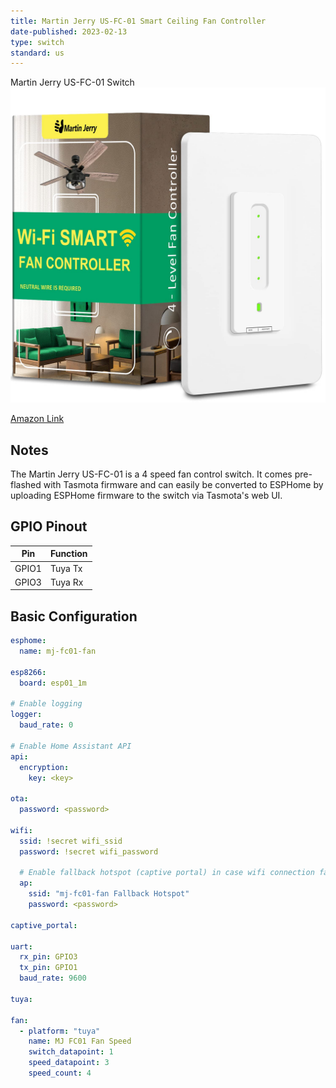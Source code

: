 ```yaml
---
title: Martin Jerry US-FC-01 Smart Ceiling Fan Controller
date-published: 2023-02-13
type: switch
standard: us
---
```


Martin Jerry US-FC-01 Switch![image](MJ-usfc01.jpg)

[Amazon Link](https://amzn.to/3Sb4rYI)

## Notes

The Martin Jerry US-FC-01 is a 4 speed fan control switch. It comes pre-flashed with Tasmota firmware and can easily be converted to ESPHome by uploading ESPHome firmware to the switch via Tasmota's web UI.

## GPIO Pinout

| Pin   | Function |
| ----- | -------- |
| GPIO1 | Tuya Tx  |
| GPIO3 | Tuya Rx  |

## Basic Configuration

```yaml
esphome:
  name: mj-fc01-fan

esp8266:
  board: esp01_1m

# Enable logging
logger:
  baud_rate: 0

# Enable Home Assistant API
api:
  encryption:
    key: <key>

ota:
  password: <password>

wifi:
  ssid: !secret wifi_ssid
  password: !secret wifi_password

  # Enable fallback hotspot (captive portal) in case wifi connection fails
  ap:
    ssid: "mj-fc01-fan Fallback Hotspot"
    password: <password>

captive_portal:

uart:
  rx_pin: GPIO3
  tx_pin: GPIO1
  baud_rate: 9600

tuya:

fan:
  - platform: "tuya"
    name: MJ FC01 Fan Speed
    switch_datapoint: 1
    speed_datapoint: 3
    speed_count: 4
```
